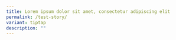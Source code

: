 ```yaml
---
title: Lorem ipsum dolor sit amet, consectetur adipiscing elit
permalink: /test-story/
variant: tiptap
description: ""
---
```

<p></p>